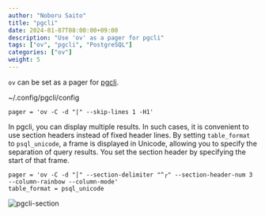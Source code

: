 ```yaml
---
author: "Noboru Saito"
title: "pgcli"
date: 2024-01-07T08:00:00+09:00
description: "Use 'ov' as a pager for pgcli"
tags: ["ov", "pgcli", "PostgreSQL"]
categories: ["ov"]
weight: 5
---
```


`ov` can be set as a pager for [pgcli](https://github.com/dbcli/pgcli).

~/.config/pgcli/config

```config
pager = 'ov -C -d "|" --skip-lines 1 -H1'
```

In pgcli, you can display multiple results.
In such cases, it is convenient to use section headers instead of fixed header lines.
By setting `table_format` to `psql_unicode`, a frame is displayed in Unicode, allowing you to specify the separation of query results.
You set the section header by specifying the start of that frame.

```config
pager = 'ov -C -d "│" --section-delimiter "^┌" --section-header-num 3 --column-rainbow --column-mode'
table_format = psql_unicode
```

![pgcli-section](/ov/pgcli-section.gif)